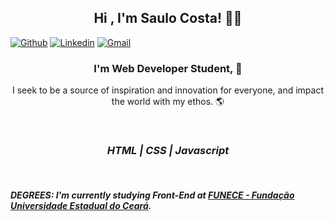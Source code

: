 <h2 align="center"> Hi  , I'm Saulo Costa! 👋💙 </h2>

[![Github](https://img.shields.io/badge/-Github-000?style=flat&logo=Github&logoColor=white)](https://github.com/saulomlcosta)
[![Linkedin](https://img.shields.io/badge/-LinkedIn-blue?style=flat&logo=Linkedin&logoColor=white)](https://www.linkedin.com/in/saulocosta10/)
[![Gmail](https://img.shields.io/badge/-Gmail-c14438?style=flat&logo=Gmail&logoColor=white)](mailto:saulomlcosta10@gmail.com)

<h3 align="center"> I'm Web Developer Student, 🚀 </h3>
<p align="center"> I seek to be a source of inspiration and innovation for everyone, and impact the world with my ethos. 🌎 </p>


 
 <br/>
 
<i> <h3 align="center">    HTML | CSS | Javascript <p> </h3>
  </i>
 
 <br/>  

 ##### DEGREES: I'm currently studying Front-End at [FUNECE - Fundação Universidade Estadual do Ceará](http://www.uece.br/).

 


